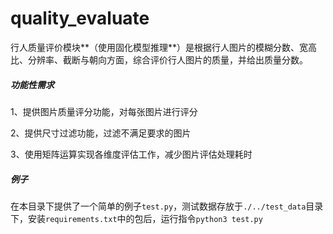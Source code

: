 # quality_evaluate
行人质量评价模块**（使用固化模型推理**）是根据行人图片的模糊分数、宽高比、分辨率、截断与朝向方面，综合评价行人图片的质量，并给出质量分数。
##### 功能性需求
1、提供图片质量评分功能，对每张图片进行评分

2、提供尺寸过滤功能，过滤不满足要求的图片

3、使用矩阵运算实现各维度评估工作，减少图片评估处理耗时

##### 例子

在本目录下提供了一个简单的例子`test.py`，测试数据存放于`./../test_data`目录下，安装`requirements.txt`中的包后，运行指令`python3 test.py`


